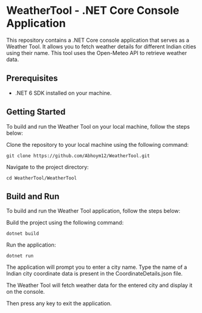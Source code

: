 # WeatherTool - .NET Core Console Application

This repository contains a .NET Core console application that serves as a Weather Tool. It allows you to fetch weather details for different Indian cities using their name. This tool uses the Open-Meteo API to retrieve weather data.

## Prerequisites
- .NET 6 SDK installed on your machine.
  
## Getting Started
To build and run the Weather Tool on your local machine, follow the steps below:

Clone the repository to your local machine using the following command:
```shell
git clone https://github.com/Abhoym12/WeatherTool.git
```
Navigate to the project directory:
```shell
cd WeatherTool/WeatherTool
```
## Build and Run
To build and run the Weather Tool application, follow the steps below:

Build the project using the following command:
```shell
dotnet build
```
Run the application:
```shell
dotnet run
```
The application will prompt you to enter a city name. Type the name of a Indian city coordinate data is present in the CoordinateDetails.json file.

The Weather Tool will fetch weather data for the entered city and display it on the console.

Then press any key to exit the application.

